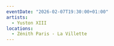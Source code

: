 ```yaml
---
eventDate: "2026-02-07T19:30:00+01:00"
artists:
  - Yuston XIII
locations:
  - Zénith Paris - La Villette
---
```

